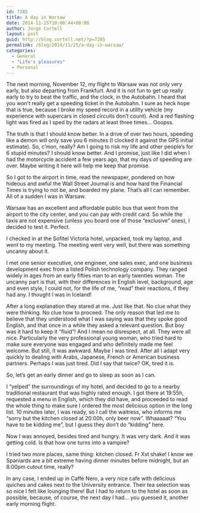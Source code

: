 ```yaml
---
id: 7285
title: A day in Warsaw
date: 2014-11-25T10:08:44+00:00
author: Jorge Cortell
layout: post
guid: http://blog.cortell.net/?p=7285
permalink: /blog/2014/11/25/a-day-in-warsaw/
categories:
  - General
  - "Life's pleasures"
  - Personal
---
```

The next morning, November 12, my flight to Warsaw was not only very early, but also departing from Frankfurt. And it is not fun to get up really early to try to beat the traffic, and the clock, in the Autobahn. I heard that you won’t really get a speeding ticket in the Autobahn. I sure as heck hope that is true, because I broke my speed record in a utility vehicle (my experience with supercars in closed circuits don’t count). And a red flashing light was fired as I sped by the radars at least three times… Ooopss.

The truth is that I should know better. In a drive of over two hours, speeding like a demon will only save you 6 minutes (I clocked it against the GPS initial estimate). So, c’mon, really? Am I going to risk my life and other people’s for 6 stupid minutes? I should know better. And I promise, just like I did when I had the motorcycle accident a few years ago, that my days of speeding are over. Maybe writing it here will help me keep that promise.

So I got to the airport in time, read the newspaper, pondered on how hideous and awful the Wall Street Journal is and how hard the Financial Times is trying to not be, and boarded my plane. That’s all I can remember. All of a sudden I was in Warsaw.

Warsaw has an excellent and affordable public bus that went from the airport to the city center, and you can pay with credit card. So while the taxis are not expensive (unless you board one of those “exclusive” ones), I decided to test it. Perfect.

I checked in at the Sofitel Victoria hotel, unpacked, took my laptop, and went to my meeting. The meeting went very well, but there was something uncanny about it. 

I met one senior executive, one engineer, one sales exec, and one business development exec from a listed Polish technology company. They ranged widely in ages from an early fifties man to an early twenties woman. The uncanny part is that, with their differences in English level, background, age and even style, I could not, for the life of me, “read” their reactions, if they had any. I thought I was in Iceland!

After a long explanation they stared at me. Just like that. No clue what they were thinking. No clue how to proceed. The only reason that led me to believe that they understood what I was saying was that they spoke good English, and that once in a while they asked a relevant question. But boy was it hard to keep it “fluid”! And I mean no disrespect, at all. They were all nice. Particularly the very professional young woman, who tried hard to make sure everyone was engaged and who definitely made me feel welcome. But still, it was awkward. Maybe I was tired. After all I adapt very quickly to dealing with Arabs, Japanese, French or American business partners. Perhaps I was just tired. Did I say that twice? OK, tired it is.

So, let’s get an early dinner and go to sleep as soon as I can. 

I “yelped” the surroundings of my hotel, and decided to go to a nearby traditional restaurant that was highly rated enough. I got there at 19:55h, requested a menu in English, which they did have, and proceeded to read the whole thing to make sure I ordered the most delicious option in the long list. 10 minutes later, I was ready, so I call the waitress, who informs me “sorry but the kitchen closed at 20:00h, only beer now”. Whaaaaat? “You have to be kidding me”, but I guess they don’t do “kidding” here. 

Now I was annoyed, besides tired and hungry. It was very dark. And it was getting cold. Is that how one turns into a vampire?

I tried two more places, same thing: kitchen closed. Fr Xst shake! I know we Spaniards are a bit extreme having dinner minutes before midnight, but an 8:00pm cutout time, really?

In any case, I ended up in Caffé Nero, a very nice cafe with delicious quiches and cakes next to the University entrance. Their tea selection was so nice I felt like lounging there! But I had to return to the hotel as soon as possible, because, of course, the next day I had… you guessed it, another early morning flight.